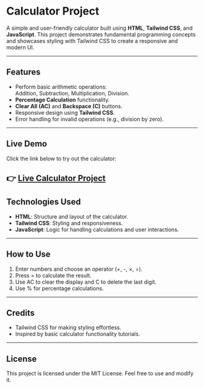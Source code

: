 # **Calculator Project**

A simple and user-friendly calculator built using **HTML**, **Tailwind CSS**, and **JavaScript**. This project demonstrates fundamental programming concepts and showcases styling with Tailwind CSS to create a responsive and modern UI.

---

## **Features**
- Perform basic arithmetic operations:  
  Addition, Subtraction, Multiplication, Division.
- **Percentage Calculation** functionality.
- **Clear All (AC)** and **Backspace (C)** buttons.
- Responsive design using **Tailwind CSS**.
- Error handling for invalid operations (e.g., division by zero).

---
## **Live Demo**
Click the link below to try out the calculator:

👉 [**Live Calculator Project**](https://aqshaperween.github.io/Calculator/)
---
## **Technologies Used**
- **HTML**: Structure and layout of the calculator.
- **Tailwind CSS**: Styling and responsiveness.
- **JavaScript**: Logic for handling calculations and user interactions.

---

## **How to Use**
1. Enter numbers and choose an operator (+, -, ×, ÷).
2. Press = to calculate the result.
3. Use AC to clear the display and C to delete the last digit.
4. Use % for percentage calculations.
   
---

## **Credits**
- Tailwind CSS for making styling effortless.
- Inspired by basic calculator functionality tutorials.

---

## **License**
This project is licensed under the MIT License. Feel free to use and modify it.

